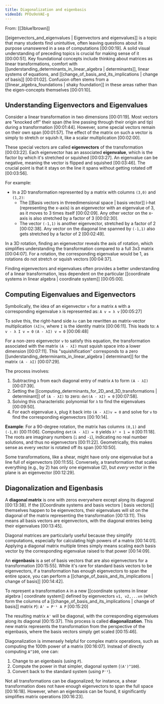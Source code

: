 ```yaml
---
title: Diagonalization and eigenbasis
videoId: PFDu9oVAE-g
---
```


From: [[3blue1brown]] <br/> 

[[eigenvectors_and_eigenvalues | Eigenvectors and eigenvalues]] is a topic that many students find unintuitive, often leaving questions about its purpose unanswered in a sea of computations <a class="yt-timestamp" data-t="00:00:19">[00:00:19]</a>. A solid visual understanding of preceding topics is crucial for making sense of it <a class="yt-timestamp" data-t="00:00:51">[00:00:51]</a>. Key foundational concepts include thinking about matrices as linear transformations, comfort with [[understanding_determinants_in_linear_algebra | determinants]], linear systems of equations, and [[change_of_basis_and_its_implications | change of basis]] <a class="yt-timestamp" data-t="00:01:02">[00:01:02]</a>. Confusion often stems from a [[linear_algebra_foundations | shaky foundation]] in these areas rather than the eigen-concepts themselves <a class="yt-timestamp" data-t="00:01:10">[00:01:10]</a>.

## Understanding Eigenvectors and Eigenvalues

Consider a linear transformation in two dimensions <a class="yt-timestamp" data-t="00:01:19">[00:01:19]</a>. Most vectors are "knocked off" their span (the line passing through their origin and tip) during a transformation <a class="yt-timestamp" data-t="00:01:44">[00:01:44]</a>. However, some special vectors remain on their own span <a class="yt-timestamp" data-t="00:01:57">[00:01:57]</a>. The effect of the matrix on such a vector is simply to stretch or squish it, like a scalar multiplication <a class="yt-timestamp" data-t="00:02:00">[00:02:00]</a>.

These special vectors are called **eigenvectors** of the transformation <a class="yt-timestamp" data-t="00:03:22">[00:03:22]</a>. Each eigenvector has an associated **eigenvalue**, which is the factor by which it's stretched or squished <a class="yt-timestamp" data-t="00:03:27">[00:03:27]</a>. An eigenvalue can be negative, meaning the vector is flipped and squished <a class="yt-timestamp" data-t="00:03:46">[00:03:46]</a>. The crucial point is that it stays on the line it spans without getting rotated off <a class="yt-timestamp" data-t="00:03:56">[00:03:56]</a>.

For example:
*   In a 2D transformation represented by a matrix with columns `(3,0)` and `(1,2)`:
    *   The [[Basis vectors in threedimensional space | basis vector]] i-hat (representing the x-axis) is an eigenvector with an eigenvalue of 3, as it moves to 3 times itself <a class="yt-timestamp" data-t="00:02:09">[00:02:09]</a>. Any other vector on the x-axis is also stretched by a factor of 3 <a class="yt-timestamp" data-t="00:02:30">[00:02:30]</a>.
    *   The vector `(-1,1)` is another eigenvector, stretched by a factor of 2 <a class="yt-timestamp" data-t="00:02:38">[00:02:38]</a>. Any vector on the diagonal line spanned by `(-1,1)` also gets stretched by a factor of 2 <a class="yt-timestamp" data-t="00:02:49">[00:02:49]</a>.

In a 3D rotation, finding an eigenvector reveals the axis of rotation, which simplifies understanding the transformation compared to a full 3x3 matrix <a class="yt-timestamp" data-t="00:04:07">[00:04:07]</a>. For a rotation, the corresponding eigenvalue would be 1, as rotations do not stretch or squish vectors <a class="yt-timestamp" data-t="00:04:37">[00:04:37]</a>.

Finding eigenvectors and eigenvalues often provides a better understanding of a linear transformation, less dependent on the particular [[coordinate systems in linear algebra | coordinate system]] <a class="yt-timestamp" data-t="00:05:00">[00:05:00]</a>.

## Computing Eigenvalues and Eigenvectors

Symbolically, the idea of an eigenvector `v` for a matrix `A` with a corresponding eigenvalue `λ` is represented as:
`A v = λ v` <a class="yt-timestamp" data-t="00:05:27">[00:05:27]</a>

To solve this, the right-hand side `λv` can be rewritten as matrix-vector multiplication `(λI)v`, where `I` is the identity matrix <a class="yt-timestamp" data-t="00:06:11">[00:06:11]</a>. This leads to:
`A v - λ I v = 0`
`(A - λI) v = 0` <a class="yt-timestamp" data-t="00:06:48">[00:06:48]</a>

For a non-zero eigenvector `v` to satisfy this equation, the transformation associated with the matrix `(A - λI)` must squish space into a lower dimension <a class="yt-timestamp" data-t="00:07:11">[00:07:11]</a>. This "squishification" corresponds to a zero [[understanding_determinants_in_linear_algebra | determinant]] for the matrix `(A - λI)` <a class="yt-timestamp" data-t="00:07:29">[00:07:29]</a>.

The process involves:
1.  Subtracting `λ` from each diagonal entry of matrix `A` to form `(A - λI)` <a class="yt-timestamp" data-t="00:07:39">[00:07:39]</a>.
2.  Setting the [[computing_determinants_for_2D_and_3D_transformations | determinant]] of `(A - λI)` to zero: `det(A - λI) = 0` <a class="yt-timestamp" data-t="00:07:58">[00:07:58]</a>.
3.  Solving this characteristic polynomial for `λ` to find the eigenvalues <a class="yt-timestamp" data-t="00:09:50">[00:09:50]</a>.
4.  For each eigenvalue `λ`, plug it back into `(A - λI)v = 0` and solve for `v` to find the corresponding eigenvectors <a class="yt-timestamp" data-t="00:10:14">[00:10:14]</a>.

**Example**: For a 90-degree rotation, the matrix has columns `(0,1)` and `(-1,0)` <a class="yt-timestamp" data-t="00:11:06">[00:11:06]</a>. Computing `det(A - λI) = 0` yields `λ² + 1 = 0` <a class="yt-timestamp" data-t="00:11:18">[00:11:18]</a>. The roots are imaginary numbers (`i` and `-i`), indicating no real number solutions, and thus no eigenvectors <a class="yt-timestamp" data-t="00:11:22">[00:11:22]</a>. Geometrically, this makes sense as every vector is rotated off its span <a class="yt-timestamp" data-t="00:10:50">[00:10:50]</a>.

Some transformations, like a shear, might have only one eigenvalue but a line full of eigenvectors <a class="yt-timestamp" data-t="00:11:55">[00:11:55]</a>. Conversely, a transformation that scales everything (e.g., by 2) has only one eigenvalue (2), but *every* vector in the plane is an eigenvector <a class="yt-timestamp" data-t="00:12:29">[00:12:29]</a>.

## Diagonalization and Eigenbasis

A **diagonal matrix** is one with zeros everywhere except along its diagonal <a class="yt-timestamp" data-t="00:13:38">[00:13:38]</a>. If the [[Coordinate systems and basis vectors | basis vectors]] themselves happen to be eigenvectors, their eigenvalues will sit on the diagonal of the matrix representing the transformation <a class="yt-timestamp" data-t="00:13:11">[00:13:11]</a>. This means all basis vectors are eigenvectors, with the diagonal entries being their eigenvalues <a class="yt-timestamp" data-t="00:13:45">[00:13:45]</a>.

Diagonal matrices are particularly useful because they simplify computations, especially for calculating high powers of a matrix <a class="yt-timestamp" data-t="00:14:01">[00:14:01]</a>. Applying a diagonal matrix multiple times simply means scaling each basis vector by the corresponding eigenvalue raised to that power <a class="yt-timestamp" data-t="00:14:09">[00:14:09]</a>.

An **eigenbasis** is a set of basis vectors that are also eigenvectors for a transformation <a class="yt-timestamp" data-t="00:15:55">[00:15:55]</a>. While it's rare for standard basis vectors to be eigenvectors, if a transformation has enough eigenvectors to span the entire space, you can perform a [[change_of_basis_and_its_implications | change of basis]] <a class="yt-timestamp" data-t="00:14:42">[00:14:42]</a>.

To represent a transformation `A` in a new [[coordinate systems in linear algebra | coordinate system]] defined by eigenvectors `v1, v2,...vn` (which form the columns of a [[change_of_basis_and_its_implications | change of basis]] matrix `P`):
`A' = P⁻¹ A P` <a class="yt-timestamp" data-t="00:15:20">[00:15:20]</a>

The resulting matrix `A'` will be diagonal, with the corresponding eigenvalues along its diagonal <a class="yt-timestamp" data-t="00:15:37">[00:15:37]</a>. This process is called **diagonalization**. This new matrix represents the transformation from the perspective of the eigenbasis, where the basis vectors simply get scaled <a class="yt-timestamp" data-t="00:15:46">[00:15:46]</a>.

Diagonalization is immensely helpful for complex matrix operations, such as computing the 100th power of a matrix <a class="yt-timestamp" data-t="00:16:07">[00:16:07]</a>. Instead of directly computing `A^100`, one can:
1.  Change to an eigenbasis (using `P`).
2.  Compute the power in that simpler, diagonal system (`(A')^100`).
3.  Convert back to the standard system (using `P⁻¹`).

Not all transformations can be diagonalized; for instance, a shear transformation does not have enough eigenvectors to span the full space <a class="yt-timestamp" data-t="00:16:18">[00:16:18]</a>. However, when an eigenbasis can be found, it significantly simplifies matrix operations <a class="yt-timestamp" data-t="00:16:23">[00:16:23]</a>.